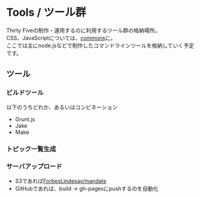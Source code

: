 # Tools / ツール群

Thirty Fiveの制作・運用するのに利用するツール群の格納場所。  
CSS、JavaScriptについては、[commons](https://github.com/thirty-five/commons/)に。  
ここでは主にnode.jsなどで制作したコマンドラインツールを格納していく予定です。

## ツール

### ビルドツール

以下のうちどれか、あるいはコンビネーション

- Grunt.js
- Jake
- Make

### トピック一覧生成

### サーバアップロード

- S3であれば[ForbesLindesay/mandate](https://github.com/ForbesLindesay/mandate)
- GitHubであれば、build → gh-pagesにpushするのを自動化